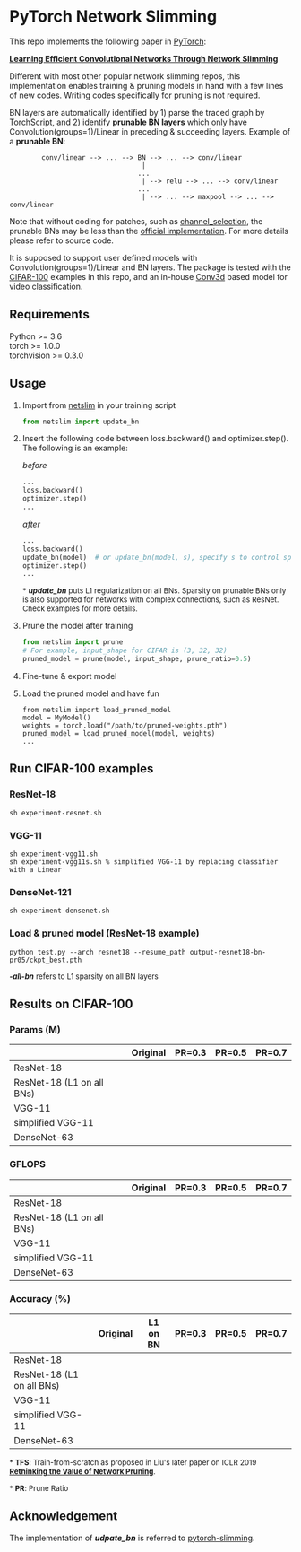 # PyTorch Network Slimming

This repo implements the following paper in [PyTorch](https://pytorch.org): 

[**Learning Efficient Convolutional Networks Through Network Slimming**](http://openaccess.thecvf.com/content_iccv_2017/html/Liu_Learning_Efficient_Convolutional_ICCV_2017_paper.html)

Different with most other popular network slimming repos, this implementation enables training & pruning models in hand with a few lines of new codes. Writing codes specifically for pruning is not required. 

BN layers are automatically identified by 1) parse the traced graph by [TorchScript](https://pytorch.org/docs/stable/jit.html), and 2) identify **prunable BN layers** which only have Convolution(groups=1)/Linear in preceding & succeeding layers. Example of a **prunable BN**:

            conv/linear --> ... --> BN --> ... --> conv/linear
                                     |
                                    ...
                                     | --> relu --> ... --> conv/linear
                                    ...
                                     | --> ... --> maxpool --> ... --> conv/linear
Note that without coding for patches, such as [channel_selection](https://github.com/Eric-mingjie/network-slimming/blob/master/models/channel_selection.py), the prunable BNs may be less than the [official implementation](https://github.com/Eric-mingjie/network-slimming). For more details please refer to source code. 

It is supposed to support user defined models with Convolution(groups=1)/Linear and BN layers. The package is tested with the [CIFAR-100](https://www.cs.toronto.edu/~kriz/cifar.html) examples in this repo, and an in-house [Conv3d](https://pytorch.org/docs/stable/nn.html#conv3d) based model for video classification. 

## Requirements

Python >= 3.6  
torch >= 1.0.0  
torchvision >= 0.3.0  

## Usage

1. Import from [netslim](./netslim) in your training script
   
     ```python
   from netslim import update_bn
   ```
   
2. Insert the following code between loss.backward() and optimizer.step(). The following is an example:

   *before*

   ```python
   ...
   loss.backward()
   optimizer.step()
   ...
   ```

   *after*

      ```python
   ...
   loss.backward()
   update_bn(model)  # or update_bn(model, s), specify s to control sparsity on BN
   optimizer.step()
   ...
      ```

   <font size=2> \* ***update_bn*** puts L1 regularization on all BNs. Sparsity on prunable BNs only is also supported for networks with complex connections, such as ResNet. Check examples for more details. </font>

3. Prune the model after training

   ```python
   from netslim import prune
   # For example, input_shape for CIFAR is (3, 32, 32)
   pruned_model = prune(model, input_shape, prune_ratio=0.5)
   ```

4. Fine-tune & export model

5. Load the pruned model and have fun

   ```
   from netslim import load_pruned_model
   model = MyModel()
   weights = torch.load("/path/to/pruned-weights.pth")
   pruned_model = load_pruned_model(model, weights)
   ...
   ```

## Run CIFAR-100 examples

### ResNet-18

   ```shell
sh experiment-resnet.sh
   ```

### VGG-11

   ```shell
sh experiment-vgg11.sh
sh experiment-vgg11s.sh % simplified VGG-11 by replacing classifier with a Linear
   ```

### DenseNet-121

   ```shell
sh experiment-densenet.sh
   ```

### Load & pruned model (ResNet-18 example)

   ```shell
python test.py --arch resnet18 --resume_path output-resnet18-bn-pr05/ckpt_best.pth
   ```

<font size=2> ***-all-bn*** refers to L1 sparsity on all BN layers </font>

## Results on CIFAR-100

### Params (M)

|                           | Original | PR=0.3 | PR=0.5 | PR=0.7 |
| :------------------------ | :------: | :----: | :----: | :----: |
| ResNet-18                 |          |        |        |        |
| ResNet-18 (L1 on all BNs) |          |        |        |        |
| VGG-11                    |          |        |        |        |
| simplified VGG-11         |          |        |        |        |
| DenseNet-63               |          |        |        |        |

### GFLOPS

|                           | Original | PR=0.3 | PR=0.5 | PR=0.7 |
| :------------------------ | :------: | :----: | :----: | :----: |
| ResNet-18                 |          |        |        |        |
| ResNet-18 (L1 on all BNs) |          |        |        |        |
| VGG-11                    |          |        |        |        |
| simplified VGG-11         |          |        |        |        |
| DenseNet-63               |          |        |        |        |

### Accuracy (%)

|                           | Original | L1 on BN | PR=0.3 | PR=0.5 | PR=0.7 |
| :------------------------ | :------: | :------: | :----: | :----: | :----: |
| ResNet-18                 |          |          |        |        |        |
| ResNet-18 (L1 on all BNs) |          |          |        |        |        |
| VGG-11                    |          |          |        |        |        |
| simplified VGG-11         |          |          |        |        |        |
| DenseNet-63               |          |          |        |        |        |

<font size=2>\* **TFS**: Train-from-scratch as proposed in Liu's later paper on ICLR 2019 [**Rethinking the Value of Network Pruning**](https://openreview.net/forum?id=rJlnB3C5Ym). </font>

<font size=2> \* **PR**: Prune Ratio </font>

## Acknowledgement

The implementation of ***udpate_bn*** is referred to [pytorch-slimming](https://github.com/foolwood/pytorch-slimming).

